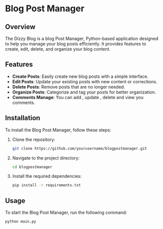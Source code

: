# Blog Post Manager

## Overview
The Dizzy Blog is a blog Post Manager,  Python-based application designed to help you manage your blog posts efficiently. It provides features to create, edit, delete, and organize your blog content.

## Features
- **Create Posts**: Easily create new blog posts with a simple interface.
- **Edit Posts**: Update your existing posts with new content or corrections.
- **Delete Posts**: Remove posts that are no longer needed.
- **Organize Posts**: Categorize and tag your posts for better organization.
- **Comments Manage**: You can add , update , delete and view you comments.

## Installation
To install the Blog Post Manager, follow these steps:
1. Clone the repository:
    ```bash
    git clone https://github.com/yourusername/blogpostmanager.git
    ```
2. Navigate to the project directory:
    ```bash
    cd blogpostmanager
    ```
3. Install the required dependencies:
    ```bash
    pip install -r requirements.txt
    ```

## Usage
To start the Blog Post Manager, run the following command:
```bash
python main.py
```

